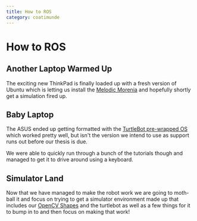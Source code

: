 ```yaml
---
title: How to ROS
category: coatimunde
---
```


# How to ROS

## Another Laptop Warmed Up

The exciting new ThinkPad is finally loaded up with a fresh version of Ubuntu which is letting us install the [Melodic Morenia](http://wiki.ros.org/melodic) and hopefully shortly get a simulation fired up.

## Baby Laptop

The ASUS ended up getting formatted with the [TurtleBot pre-wrapped OS](http://wiki.ros.org/turtlebot/Tutorials/indigo/Turtlebot%20Installation) which worked pretty well, but isn't the version we intend to use as support runs out before our thesis is due.

We were able to quickly run through a bunch of the tutorials though and managed to get it to drive around using a keyboard.

## Simulator Land

Now that we have managed to make the robot work we are going to moth-ball it and focus on trying to get a simulator environment made up that includes our [OpenCV Shapes](https://docs.opencv.org/3.1.0/d5/dae/tutorial_aruco_detection.html) and the turtlebot as well as a few things for it to bump in to and then focus on making that work!

